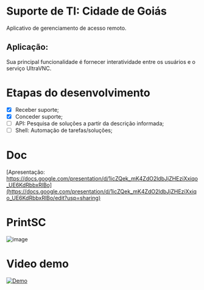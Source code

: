 # Suporte de TI: Cidade de Goiás

Aplicativo de gerenciamento de acesso remoto. 

## Aplicação:
Sua principal funcionalidade é fornecer interatividade entre os usuários e o serviço UltraVNC.

# Etapas do desenvolvimento 

- [x] Receber suporte;
- [x] Conceder suporte;
- [ ] API: Pesquisa de soluções a partir da descrição informada;
- [ ] Shell: Automação de tarefas/soluções;

# Doc
[Apresentação: https://docs.google.com/presentation/d/1icZQek_mK4ZdO2ldbJjZHEziXxiqo_UE6KdRbbxRlBo](https://docs.google.com/presentation/d/1icZQek_mK4ZdO2ldbJjZHEziXxiqo_UE6KdRbbxRlBo/edit?usp=sharing) 

# PrintSC

![image](https://dl.dropboxusercontent.com/s/x6qt42iwvzs5482/SuporteTI.png?dl=0)

# Video demo

[![Demo](https://dl.dropboxusercontent.com/s/b80v0yn950ktp4v/VideoSuporteTI.png?dl=0)](https://youtu.be/UCedJ5JMV1Y)

